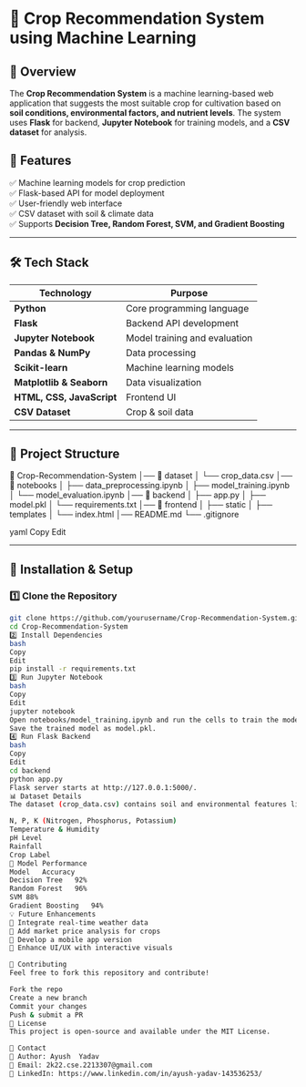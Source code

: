 # 🌾 Crop Recommendation System using Machine Learning  

## 📌 Overview  
The **Crop Recommendation System** is a machine learning-based web application that suggests the most suitable crop for cultivation based on **soil conditions, environmental factors, and nutrient levels**. The system uses **Flask** for backend, **Jupyter Notebook** for training models, and a **CSV dataset** for analysis.  

## 🚀 Features  
✅ Machine learning models for crop prediction  
✅ Flask-based API for model deployment  
✅ User-friendly web interface  
✅ CSV dataset with soil & climate data  
✅ Supports **Decision Tree, Random Forest, SVM, and Gradient Boosting**  

---

## 🛠️ Tech Stack  

| Technology  | Purpose |
|-------------|---------|
| **Python** | Core programming language |
| **Flask** | Backend API development |
| **Jupyter Notebook** | Model training and evaluation |
| **Pandas & NumPy** | Data processing |
| **Scikit-learn** | Machine learning models |
| **Matplotlib & Seaborn** | Data visualization |
| **HTML, CSS, JavaScript** | Frontend UI |
| **CSV Dataset** | Crop & soil data |

---

## 📂 Project Structure  

📁 Crop-Recommendation-System │── 📂 dataset │ └── crop_data.csv │── 📂 notebooks │ ├── data_preprocessing.ipynb │ ├── model_training.ipynb │ └── model_evaluation.ipynb │── 📂 backend │ ├── app.py │ ├── model.pkl │ └── requirements.txt │── 📂 frontend │ ├── static │ ├── templates │ └── index.html │── README.md └── .gitignore

yaml
Copy
Edit

---

## 🔧 Installation & Setup  

### 1️⃣ Clone the Repository  
```bash
git clone https://github.com/yourusername/Crop-Recommendation-System.git
cd Crop-Recommendation-System
2️⃣ Install Dependencies
bash
Copy
Edit
pip install -r requirements.txt
3️⃣ Run Jupyter Notebook
bash
Copy
Edit
jupyter notebook
Open notebooks/model_training.ipynb and run the cells to train the model.
Save the trained model as model.pkl.
4️⃣ Run Flask Backend
bash
Copy
Edit
cd backend
python app.py
Flask server starts at http://127.0.0.1:5000/.
📊 Dataset Details
The dataset (crop_data.csv) contains soil and environmental features like:

N, P, K (Nitrogen, Phosphorus, Potassium)
Temperature & Humidity
pH Level
Rainfall
Crop Label
🎯 Model Performance
Model	Accuracy
Decision Tree	92%
Random Forest	96%
SVM	88%
Gradient Boosting	94%
💡 Future Enhancements
🔹 Integrate real-time weather data
🔹 Add market price analysis for crops
🔹 Develop a mobile app version
🔹 Enhance UI/UX with interactive visuals

📝 Contributing
Feel free to fork this repository and contribute!

Fork the repo
Create a new branch
Commit your changes
Push & submit a PR
📜 License
This project is open-source and available under the MIT License.

📧 Contact
🔹 Author: Ayush  Yadav
🔹 Email: 2k22.cse.2213307@gmail.com
🔹 LinkedIn: https://www.linkedin.com/in/ayush-yadav-143536253/
